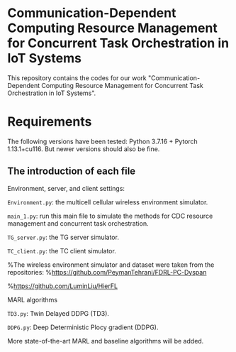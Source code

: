 # Communication-Dependent Computing Resource Management for Concurrent Task Orchestration in IoT Systems

This repository contains the codes for our work "Communication-Dependent Computing Resource Management for Concurrent Task Orchestration in IoT Systems".


 
# Requirements
The following versions have been tested: Python 3.7.16 + Pytorch 1.13.1+cu116. But newer versions should also be fine.



## The introduction of each file


Environment, server, and client settings:

`Environment.py`: the multicell cellular wireless environment simulator.

`main_1.py`: run this main file to simulate the methods for CDC resource management and concurrent task orchestration.

`TG_server.py`: the TG server simulator.

`TC_client.py`: the TC client simulator.

%The wireless environment simulator and dataset were taken from the repositories:
%https://github.com/PeymanTehrani/FDRL-PC-Dyspan

%https://github.com/LuminLiu/HierFL


MARL algorithms

`TD3.py`: Twin Delayed DDPG (TD3).

`DDPG.py`: Deep Deterministic Plocy gradient (DDPG).

More state-of-the-art MARL and baseline algorithms will be added.
